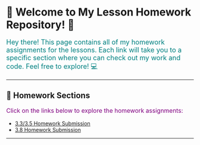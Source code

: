 <!-- Front page with styling and emoji decorations -->
# 🌟 **Welcome to My Lesson Homework Repository!** 🌟

<p style="color: teal; font-size: 18px;">
Hey there! This page contains all of my homework assignments for the lessons. 
Each link will take you to a specific section where you can check out my work and code. 
Feel free to explore! 💻
</p>

---

## 🚀 **Homework Sections**

<p style="font-size: 16px; color: purple;">Click on the links below to explore the homework assignments:</p>

<!-- Insert your links here -->
- [3.3/3.5 Homework Submission](3.3_3.5_LessonHW.md)
- [3.8 Homework Submission](3.8_hw.md)

 




---
